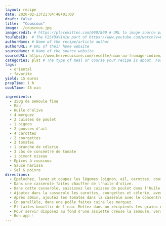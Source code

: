 ```yaml
---
layout: recipe
date: 2020-02-23T21:04:48+01:00
draft: false    
title:  "Couscous"
image: ./couscous.jpg 
imagecredit: # https://placekitten.com/600/800 # URL to image source page, website, or creator
YouTubeID:  # The F2SYDXV1W1w part of https://www.youtube.com/watch?v=F2SYDXV1W1w
authorName: # Name of the recipe/article author
authorURL: # URL of their home website
sourceName: # Name of the source website
sourceURL: https://www.hervecuisine.com/recette/naan-au-fromage-indien/
catégories: plat # The type of meal or course your recipe is about. For example: "dinner", "entree", or "dessert".
tags:
  - oriental
  - favorite
yield: 15 euros
prepTime: 1 h
cookTime: 45 min

ingredients:
  - 250g de semoule fine
  - Eau
  - Huile d'olive
  - 4 merguez
  - 2 cuisses de poulet
  - 1 oignon
  - 2 gousses d'ail
  - 4 carottes
  - 2 courgettes
  - 2 tomates
  - 1 branche de célerie
  - 3 càs de concentré de tomate
  - 1 piment oiseau
  - Epices à couscous
  - Sauce harissa
  - Sel & poivre
directions:
  - Epeluchez, lavez et coupez les légumes (oignon, ail, carottes, courgettes, tomates et célerie)
  - Dans une casserole faites chauffer de l'huile d'olive. 
  - Dans cette casserole, saisissez les cuisses de poulet dans l'huile chaude, avec l'oignon et l'ail. Salez. 
  - Ajoutez dans la casserole les carottes, courgettes et célerie, avec le piment oiseau. Salez, ajoutez un verre d'eau et couvrez. 
  - Après 30min, ajoutez les tomates dans la caserole avec le concentré de tomate, et couvrez de nouveau. 5 min avant de servir ajoutez 2 càs d'épices à couscous, et salez à votre goût. 
  - En parallèle, dans une poêle faites cuire les merguez. 
  - Et faites bouillir de l'eau. Mettez dans un récipients les grains de couscous et mélangez-les à un filet d'huile d'olive et un peu de sel. Une fois que l'eau est chaude, ajoutez à hauteur et couvrez 5 min. Puis égrainez. 
  - Pour servir disposez au fond d'une assiette creuse la semoule, versez par-dessus le poulet et les légumes, et enfin les merguez. Pour les initiés, ajoutez de la harissa sur le bord de l'assiette. 
  - Bon app ! 
---
```

